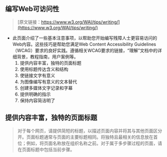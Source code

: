 ## 编写Web可访问性
> [原文链接：https://www.w3.org/WAI/tips/writing/](https://www.w3.org/WAI/tips/writing/)
* 此页面介绍了一些基本注意事项，以帮助您开始编写残障人士更容易访问的Web内容。这些技巧是帮助您满足Web Content Accessibility Guidelines（WCAG）要求的良好实践。遵循相关WCAG要求的链接，“理解”文档中的详细背景，教程指南，用户案例等。
  1. 提供内容丰富，独特的页面标题
  2. 使用标题传达含义和结构
  3. 使链接文字有意义
  4. 为图像编写有意义的文本替代
  5. 创建多媒体文字记录和字幕
  6. 提供明确的指示
  7. 保持内容简洁明了
## 提供内容丰富，独特的页面标题
> 对于每个网页，请提供简短的标题，以描述页面内容并将其与其他页面区分开。页面标题通常与页面的主要标题相同。将独特且最相关的信息放在首位；例如，将页面名称放在组织名称之前。对于属于多步骤过程的页面，请在页面标题中包括当前步骤。
